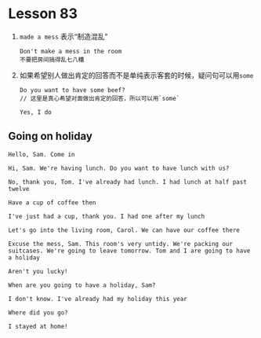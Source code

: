 # Lesson 83

1. `made a mess` 表示“制造混乱”

   ```
   Don't make a mess in the room
   不要把房间搞得乱七八糟
   ```

2. 如果希望别人做出肯定的回答而不是单纯表示客套的时候，疑问句可以用`some`

   ```
   Do you want to have some beef?
   // 这里是真心希望对面做出肯定的回答，所以可以用`some`

   Yes, I do
   ```

## Going on holiday

```
Hello, Sam. Come in

Hi, Sam. We're having lunch. Do you want to have lunch with us?

No, thank you, Tom. I've already had lunch. I had lunch at half past twelve

Have a cup of coffee then

I've just had a cup, thank you. I had one after my lunch

Let's go into the living room, Carol. We can have our coffee there

Excuse the mess, Sam. This room's very untidy. We're packing our suitcases. We're going to leave tomorrow. Tom and I are going to have a holiday

Aren't you lucky!

When are you going to have a holiday, Sam?

I don't know. I've already had my holiday this year

Where did you go?

I stayed at home!
```
